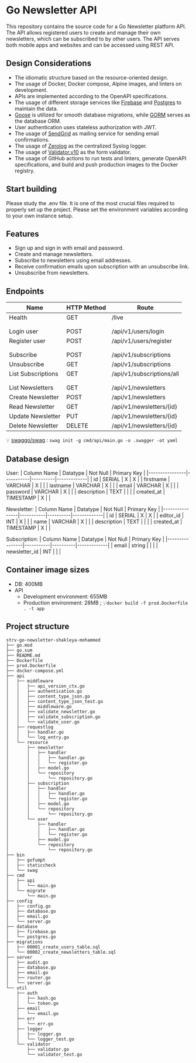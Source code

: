 # Go Newsletter API

This repository contains the source code for a Go Newsletter platform API. The API allows registered users to create and manage their own newsletters, which can be subscribed to by other users. The API serves both mobile apps and websites and can be accessed using REST API.

## Design Considerations

- The idiomatic structure based on the resource-oriented design.
- The usage of Docker, Docker compose, Alpine images, and linters on development.
- APIs are implemented according to the OpenAPI specifications.
- The usage of different storage services like [Firebase](https://github.com/firebase/firebase-admin-go) and [Postgres](https://www.postgresql.org/) to maintain the data.
- [Goose](https://github.com/pressly/goose) is utilized for smooth database migrations, while [GORM](https://gorm.io/) serves as the database ORM.
- User authentication uses stateless authorization with JWT.
- The usage of [SendGrid](https://sendgrid.com/) as mailing service for sending email confirmations.
- The usage of [Zerolog](https://github.com/rs/zerolog) as the centralized Syslog logger.
- The usage of [Validator.v10](https://github.com/go-playground/validator) as the form validator.
- The usage of GitHub actions to run tests and linters, generate OpenAPI specifications, and build and push production images to the Docker registry.

## Start building

Please study the .env file. It is one of the most crucial files required to properly set up the project. Please set the environment variables according to your own instance setup.

## Features

- Sign up and sign in with email and password.
- Create and manage newsletters.
- Subscribe to newsletters using email addresses.
- Receive confirmation emails upon subscription with an unsubscribe link.
- Unsubscribe from newsletters.

## Endpoints

| Name               | HTTP Method | Route                     |
|--------------------|-------------|---------------------------|
| Health             | GET         | /live                     |
|                    |             |                           |
|                    |             |                           |
| Login user         | POST        | /api/v1/users/login       |
| Register user      | POST        | /api/v1/users/register    |
|                    |             |                           |
|                    |             |                           |
| Subscribe          | POST        | /api/v1/subscriptions     |
| Unsubscribe        | GET         | /api/v1/subscriptions     |
| List Subscriptions | GET         | /api/v1/subscriptions/all |
|                    |             |                           |
|                    |             |                           |
| List Newsletters   | GET         | /api/v1/newsletters       |
| Create Newsletter  | POST        | /api/v1/newsletters       |
| Read Newsletter    | GET         | /api/v1/newsletters/{id}  |
| Update Newsletter  | PUT         | /api/v1/newsletters/{id}  |
| Delete Newsletter  | DELETE      | /api/v1/newsletters/{id}  |

💡 [swaggo/swag](https://github.com/swaggo/swag) : `swag init -g cmd/api/main.go -o .swagger -ot yaml`

## Database design


User:
| Column Name    | Datatype  | Not Null | Primary Key |
|----------------|-----------|----------|-------------|
| id             | SERIAL    | X        | X           |
| firstname      | VARCHAR   | X        |             |
| lastname       | VARCHAR   | X        |             |
| email          | VARCHAR   | X        |             |
| password       | VARCHAR   | X        |             |
| description    | TEXT      |          |             |
| created_at     | TIMESTAMP | X        |             |


Newsletter:
| Column Name    | Datatype  | Not Null | Primary Key |
|----------------|-----------|----------|-------------|
| id             | SERIAL    | X        | X           |
| editor_id      | INT       | X        |             |
| name           | VARCHAR   | X        |             |
| description    | TEXT      |          |             |
| created_at     | TIMESTAMP | X        |             |


Subscription:
| Column Name    | Datatype  | Not Null | Primary Key |
|----------------|-----------|----------|-------------|
| email          | string    |          |             |
| newsletter_id  | INT       |          |             |

## Container image sizes

- DB: 400MB
- API
    - Development environment: 655MB
    - Production environment: 28MB ; 💡`docker build -f prod.Dockerfile . -t app`

## Project structure

```shell
strv-go-newsletter-shakleya-mohammed
├── go.mod
├── go.sum
├── README.md
├── Dockerfile
├── prod.Dockerfile
├── docker-compose.yml
├── api
│   ├── middleware
│   │   ├── api_version_ctx.go
│   │   ├── authentication.go
│   │   ├── content_type_json.go
│   │   ├── content_type_json_test.go
│   │   ├── middleware.go
│   │   ├── validate_newsletter.go
│   │   ├── validate_subscription.go
│   │   └── validate_user.go
│   ├── requestlog
│   │   ├── handler.go
│   │   └── log_entry.go
│   └── resource
│       ├── newsletter
│       │   ├── handler
│       │   │   ├── handler.go
│       │   │   └── register.go
│       │   ├── model.go
│       │   └── repository
│       │       └── repository.go
│       ├── subscription
│       │   ├── handler
│       │   │   ├── handler.go
│       │   │   └── register.go
│       │   ├── model.go
│       │   └── repository
│       │       └── repository.go
│       └── user
│           ├── handler
│           │   ├── handler.go
│           │   └── register.go
│           ├── model.go
│           └── repository
│               └── repository.go
├── bin
│   ├── gofumpt
│   ├── staticcheck
│   └── swag
├── cmd
│   ├── api
│   │   └── main.go
│   └── migrate
│       └── main.go
├── config
│   ├── config.go
│   ├── database.go
│   ├── email.go
│   └── server.go
├── database
│   ├── firebase.go
│   └── postgres.go
├── migrations
│   ├── 00001_create_users_table.sql
│   └── 00002_create_newsletters_table.sql
├── server
│   ├── audit.go
│   ├── database.go
│   ├── email.go
│   ├── router.go
│   └── server.go
└── util
    ├── auth
    │   ├── hash.go
    │   └── token.go
    ├── email
    │   └── email.go
    ├── err
    │   └── err.go
    ├── logger
    │   ├── logger.go
    │   └── logger_test.go
    └── validator
        ├── validator.go
        └── validator_test.go
```
